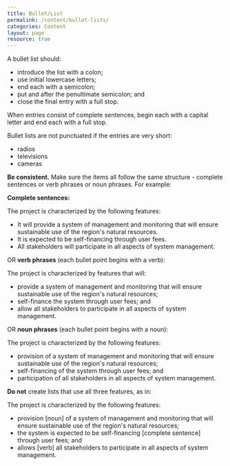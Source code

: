 ```yaml
---
title: Bullet/List
permalink: /content/bullet-lists/
categories: Content
layout: page
resource: true
---
```


A bullet list should:

* introduce the list with a colon;
* use initial lowercase letters;
* end each with a semicolon;
* put and after the penultimate semicolon; and
* close the final entry with a full stop.

When entries consist of complete sentences, begin each with a capital letter and end each with a full stop.

Bullet lists are not punctuated if the entries are very short:

* radios
* televisions
* cameras

**Be consistent.** Make sure the items all follow the same structure - complete sentences or verb phrases or noun phrases. For example:

**Complete sentences:**

The project is characterized by the following features:

* It will provide a system of management and monitoring that will ensure sustainable use of the region's natural resources.
* It is expected to be self-financing through user fees.
* All stakeholders will participate in all aspects of system management.

OR **verb phrases** (each bullet point begins with a verb):

The project is characterized by features that will:

* provide a system of management and monitoring that will ensure sustainable use of the region's natural resources;
* self-finance the system through user fees; and
* allow all stakeholders to participate in all aspects of system management.

OR **noun phrases** (each bullet point begins with a noun):

The project is characterized by the following features:

* provision of a system of management and monitoring that will ensure sustainable use of the region's natural resources;
* self-financing of the system through user fees; and
* participation of all stakeholders in all aspects of system management.

**Do not** create lists that use all three features, as in:

The project is characterized by the following features:

* provision [noun] of a system of management and monitoring that will ensure sustainable use of the region's natural resources;
* the system is expected to be self-financing [complete sentence] through user fees; and
* allows [verb] all stakeholders to participate in all aspects of system management.
